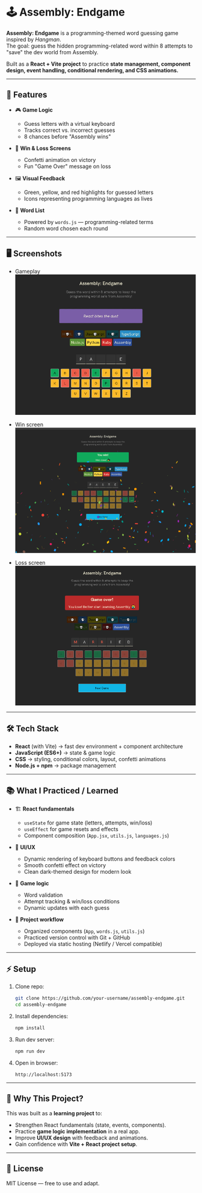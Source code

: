 # 🕹️ Assembly: Endgame

**Assembly: Endgame** is a programming-themed word guessing game inspired by *Hangman*.  
The goal: guess the hidden programming-related word within 8 attempts to "save" the dev world from Assembly.  

Built as a **React + Vite project** to practice **state management, component design, event handling, conditional rendering, and CSS animations.**  

---

## 🚀 Features
- 🎮 **Game Logic**
  - Guess letters with a virtual keyboard  
  - Tracks correct vs. incorrect guesses  
  - 8 chances before "Assembly wins"  

- 🎉 **Win & Loss Screens**
  - Confetti animation on victory  
  - Fun "Game Over" message on loss  

- 🖼️ **Visual Feedback**
  - Green, yellow, and red highlights for guessed letters  
  - Icons representing programming languages as lives  

- 🧩 **Word List**
  - Powered by `words.js` — programming-related terms  
  - Random word chosen each round  

---

## 🖥️ Screenshots
- Gameplay  
  ![Gameplay](./IN-PROGRESS.PNG)

- Win screen  
  ![Win Screen](./WIN.PNG)

- Loss screen  
  ![Loss Screen](./LOSE.PNG)

---

## 🛠️ Tech Stack
- **React** (with Vite) → fast dev environment + component architecture  
- **JavaScript (ES6+)** → state & game logic  
- **CSS** → styling, conditional colors, layout, confetti animations  
- **Node.js + npm** → package management  

---

## 📚 What I Practiced / Learned
- 🏗️ **React fundamentals**  
  - `useState` for game state (letters, attempts, win/loss)  
  - `useEffect` for game resets and effects  
  - Component composition (`App.jsx`, `utils.js`, `languages.js`)  

- 🎨 **UI/UX**  
  - Dynamic rendering of keyboard buttons and feedback colors  
  - Smooth confetti effect on victory  
  - Clean dark-themed design for modern look  

- 🧮 **Game logic**  
  - Word validation  
  - Attempt tracking & win/loss conditions  
  - Dynamic updates with each guess  

- 📂 **Project workflow**  
  - Organized components (`App`, `words.js`, `utils.js`)  
  - Practiced version control with Git + GitHub  
  - Deployed via static hosting (Netlify / Vercel compatible)  

---

## ⚡ Setup
1. Clone repo:
   ```bash
   git clone https://github.com/your-username/assembly-endgame.git
   cd assembly-endgame
   ```

2. Install dependencies:
   ```bash
   npm install
   ```

3. Run dev server:
   ```bash
   npm run dev
   ```

4. Open in browser:
   ```
   http://localhost:5173
   ```

---

## 🎯 Why This Project?
This was built as a **learning project** to:  
- Strengthen React fundamentals (state, events, components).  
- Practice **game logic implementation** in a real app.  
- Improve **UI/UX design** with feedback and animations.  
- Gain confidence with **Vite + React project setup**.  

---

## 📄 License
MIT License — free to use and adapt.  

